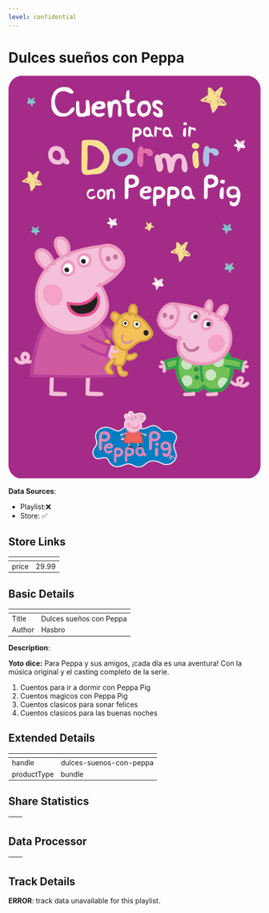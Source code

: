 ```yaml
---
level: confidential
---
```

# Dulces sueños con Peppa

![card_[5mQ2O].png](../../img/cards/card_[5mQ2O].png)

**Data Sources**: 

- Playlist:❌
- Store: ✅


## Store Links

| <!-- --> | <!-- --> |
| - | - |
| price | 29.99 |


## Basic Details

| <!-- --> | <!-- --> |
| - | - |
| Title | Dulces sueños con Peppa |
| Author | Hasbro |

**Description**:

**Yoto dice:** Para Peppa y sus amigos, ¡cada día es una aventura! Con la música original y el casting completo de la serie.

1.  Cuentos para ir a dormir con Peppa Pig
2.  Cuentos magicos con Peppa Pig
3.  Cuentos clasicos para sonar felices
4.  Cuentos clasicos para las buenas noches


## Extended Details

| <!-- --> | <!-- --> |
| - | - |
| handle | dulces-suenos-con-peppa |
| productType | bundle |


## Share Statistics

| <!-- --> | <!-- --> |
| - | - |


## Data Processor

| <!-- --> | <!-- --> |
| - | - |


## Track Details

**ERROR**: track data unavailable for this playlist.
